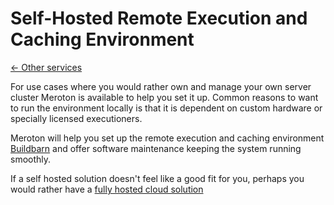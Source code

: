 # Self-Hosted Remote Execution and Caching Environment

[← Other services](..)

For use cases where you would rather own and manage your own server cluster Meroton is available to help you set it up. Common reasons to want to run the environment locally is that it is dependent on custom hardware or specially licensed executioners.

Meroton will help you set up the remote execution and caching environment [Buildbarn](https://github.com/buildbarn/bb-deployments) and offer software maintenance keeping the system running smoothly.

If a self hosted solution doesn't feel like a good fit for you, perhaps you would rather have a [fully hosted cloud solution](../cloud-environment)
